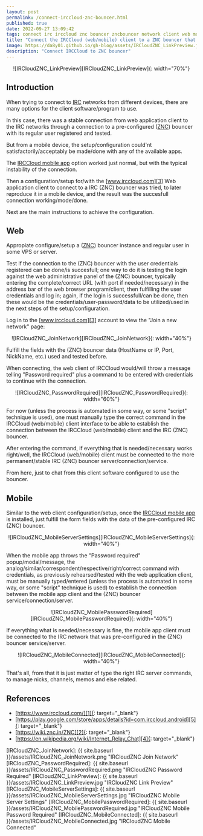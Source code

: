 ```yaml
---
layout: post
permalink: /connect-irccloud-znc-bouncer.html
published: true
date: 2022-09-27 13:09:42
tags: connect irc irccloud znc bouncer zncbouncer network client web mobile
title: "Connect the IRCCloud (web/mobile) client to a ZNC bouncer that is connected to some IRC network"
image: https://da8y01.github.io/gh-blog/assets/IRCloudZNC_LinkPreview.jpg
description: "Connect IRCCloud to ZNC bouncer"
---
```



<div style="text-align:center" markdown="1">
![IRCloudZNC_LinkPreview][IRCloudZNC_LinkPreview]{: width="70%"}
</div>

## Introduction
When trying to connect to [IRC][4] networks from different devices, there are many options for the client software/program to use.

In this case, there was a stable connection from web application client to the IRC networks through a connection to a pre-configured ([ZNC][2]) bouncer with its regular user registered and tested.

But from a mobile device, the setup/configuration could'nt satisfactorily/acceptably be made/done with any of the available apps.

The [IRCCloud mobile app][5] option worked just normal, but with the typical instability of the connection.

Then a configuration/setup for/with the [www.irccloud.com][3] Web application client to connect to a IRC (ZNC) bouncer was tried, to later reproduce it in a mobile device, and the result was the succesfull connection working/mode/done.

Next are the main instructions to achieve the configuration.


## Web
Appropiate configure/setup a ([ZNC][2]) bouncer instance and regular user in some VPS or server.

Test if the connection to the (ZNC) bouncer with the user credentials registered can be done/is succesfull; one way to do it is testing the login against the web administrative panel of the (ZNC) bouncer, typically entering the complete/correct URL (with port if needed/necessary) in the address bar of the web browser program/client, then fulfilling the user credentials and log in; again, if the login is successfull/can be done, then these would be the credentials/user-password/data to be utilized/used in the next steps of the setup/configuration.

Log in to the [www.irccloud.com][3] account to view the "Join a new network" page:
<div style="text-align:center" markdown="1">
![IRCloudZNC_JoinNetwork][IRCloudZNC_JoinNetwork]{: width="40%"}
</div>

Fulfill the fields with the (ZNC) bouncer data (HostName or IP, Port, NickName, etc.) used and tested before.

When connecting, the web client of IRCCloud would/will throw a message telling "Password required" plus a command to be entered with credentials to continue with the connection.
<div style="text-align:center" markdown="1">
![IRCloudZNC_PasswordRequired][IRCloudZNC_PasswordRequired]{: width="60%"}
</div>

For now (unless the process is automated in some way, or some "script" technique is used), one must manually type the correct command in the IRCCloud (web/mobile) client interface to be able to establish the connection between the IRCCloud (web/mobile) client and the IRC (ZNC) bouncer.

After entering the command, if everything that is needed/necessary works right/well, the IRCCloud (web/mobile) client must be connected to the more permanent/stable IRC (ZNC) bouncer server/connection/service.

From here, just to chat from this client software configured to use the bouncer.


## Mobile
Similar to the web client configuration/setup, once the [IRCCloud mobile app][5] is installed, just fulfill the form fields with the data of the pre-configured IRC (ZNC) bouncer.
<div style="text-align:center" markdown="1">
![IRCloudZNC_MobileServerSettings][IRCloudZNC_MobileServerSettings]{: width="40%"}
</div>

When the mobile app throws the "Password required" popup/modal/message, the analog/similar/correspondent/respective/right/correct command with credentials, as previously rehearsed/tested with the web application client, must be manually typed/entered (unless the process is automated in some way, or some "script" technique is used) to establish the connection between the mobile app client and the (ZNC) bouncer service/connection/server.
<div style="text-align:center" markdown="1">
![IRCloudZNC_MobilePasswordRequired][IRCloudZNC_MobilePasswordRequired]{: width="40%"}
</div>

If everything what is needed/necessary is fine, the mobile app client must be connected to the IRC network that was pre-configured in the (ZNC) bouncer service/server.
<div style="text-align:center" markdown="1">
![IRCloudZNC_MobileConnected][IRCloudZNC_MobileConnected]{: width="40%"}
</div>

That's all, from that it is just matter of type the right IRC server commands, to manage nicks, channels, memos and else related.


## References
* [https://www.irccloud.com/][1]{: target="_blank"}
* [https://play.google.com/store/apps/details?id=com.irccloud.android][5]{: target="_blank"}
* [https://wiki.znc.in/ZNC][2]{: target="_blank"}
* [https://en.wikipedia.org/wiki/Internet_Relay_Chat][4]{: target="_blank"}



[1]: https://www.irccloud.com/
[2]: https://wiki.znc.in/ZNC
[3]: https://www.irccloud.com/?/addNetwork
[4]: https://en.wikipedia.org/wiki/Internet_Relay_Chat
[5]: https://play.google.com/store/apps/details?id=com.irccloud.android

[IRCloudZNC_JoinNetwork]: {{ site.baseurl }}/assets/IRCloudZNC_JoinNetwork.png "IRCloudZNC Join Network"
[IRCloudZNC_PasswordRequired]: {{ site.baseurl }}/assets/IRCloudZNC_PasswordRequired.png "IRCloudZNC Password Required"
[IRCloudZNC_LinkPreview]: {{ site.baseurl }}/assets/IRCloudZNC_LinkPreview.jpg "IRCloudZNC Link Preview"
[IRCloudZNC_MobileServerSettings]: {{ site.baseurl }}/assets/IRCloudZNC_MobileServerSettings.jpg "IRCloudZNC Mobile Server Settings"
[IRCloudZNC_MobilePasswordRequired]: {{ site.baseurl }}/assets/IRCloudZNC_MobilePasswordRequired.jpg "IRCloudZNC Mobile Password Required"
[IRCloudZNC_MobileConnected]: {{ site.baseurl }}/assets/IRCloudZNC_MobileConnected.jpg "IRCloudZNC Mobile Connected"
